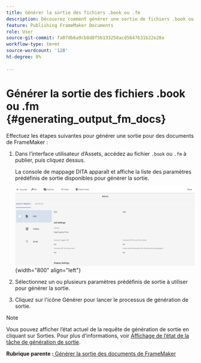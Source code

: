 ```yaml
---
title: Générer la sortie des fichiers .book ou .fm
description: Découvrez comment générer une sortie de fichiers .book ou .fm dans AEM Guides.
feature: Publishing FrameMaker Documents
role: User
source-git-commit: fa07db6a9cb8d8f5b133258acd5647631b22e28a
workflow-type: tm+mt
source-wordcount: '128'
ht-degree: 0%

---
```


# Générer la sortie des fichiers .book ou .fm {#generating_output_fm_docs}

Effectuez les étapes suivantes pour générer une sortie pour des documents de FrameMaker :

1. Dans l’interface utilisateur d’Assets, accédez au fichier `.book` ou `.fm` à publier, puis cliquez dessus.

   La console de mappage DITA apparaît et affiche la liste des paramètres prédéfinis de sortie disponibles pour générer la sortie.

   ![](images/publish-fm-doc.png){width="800" align="left"}

1. Sélectionnez un ou plusieurs paramètres prédéfinis de sortie à utiliser pour générer la sortie.

1. Cliquez sur l&#39;icône Générer pour lancer le processus de génération de sortie.


>[!NOTE]
>
> Vous pouvez afficher l’état actuel de la requête de génération de sortie en cliquant sur Sorties. Pour plus d’informations, voir [Affichage de l’état de la tâche de génération de sortie](fm-output-view-status.md).

**Rubrique parente :**[ Générer la sortie des documents de FrameMaker](fm-output-generatation.md)
